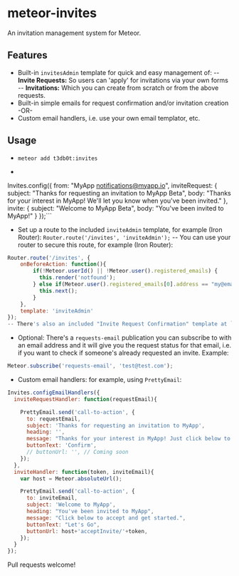 # meteor-invites

An invitation management system for Meteor.

## Features

- Built-in `invitesAdmin` template for quick and easy management of:
-- **Invite Requests:** So users can 'apply' for invitations via your own forms
-- **Invitations:** Which you can create from scratch or from the above requests.
- Built-in simple emails for request confirmation and/or invitation creation -OR-
- Custom email handlers, i.e. use your own email templator, etc.

## Usage

- `meteor add t3db0t:invites`
- ```js
Invites.config({
	from: "MyApp <notifications@myapp.io>",
	inviteRequest: {
    	subject: "Thanks for requesting an invitation to MyApp Beta",
    	body: "Thanks for your interest in MyApp! We'll let you know when you've been invited."
  	},
  	invite: {
    	subject: "Welcome to MyApp Beta",
    	body: "You've been invited to MyApp!"
  	}
});```
- Set up a route to the included `inviteAdmin` template, for example (Iron Router):
`Router.route('/invites', 'inviteAdmin');`
-- You can use your router to secure this route, for example (Iron Router):
```js
Router.route('/invites', {
    onBeforeAction: function(){
	    if(!Meteor.userId() || !Meteor.user().registered_emails) {
	      this.render('notfound');
	    } else if(Meteor.user().registered_emails[0].address == "my@email.com"){
	      this.next();
	    }
  	},
    template: 'inviteAdmin'
});
-- There's also an included "Invite Request Confirmation" template at `confirmInviteRequest`
```
- Optional: There's a `requests-email` publication you can subscribe to with an email address and it will give you the request status for that email, i.e. if you want to check if someone's already requested an invite. Example:
```js
Meteor.subscribe('requests-email', 'test@test.com');
```
- Custom email handlers: for example, using `PrettyEmail`:
```js
Invites.configEmailHandlers({
  inviteRequestHandler: function(requestEmail){

    PrettyEmail.send('call-to-action', {
      to: requestEmail,
      subject: 'Thanks for requesting an invitation to MyApp',
      heading: '',
      message: "Thanks for your interest in MyApp! Just click below to verify your email address and we'll let you know when you've been invited.",
      buttonText: 'Confirm',
      // buttonUrl: '', // Coming soon
    });
  },
  inviteHandler: function(token, inviteEmail){
    var host = Meteor.absoluteUrl();

    PrettyEmail.send('call-to-action', {
      to: inviteEmail,
      subject: 'Welcome to MyApp',
      heading: "You've been invited to MyApp",
      message: "Click below to accept and get started.",
      buttonText: "Let's Go",
      buttonUrl: host+'acceptInvite/'+token,
    });
  }
});
```

Pull requests welcome!